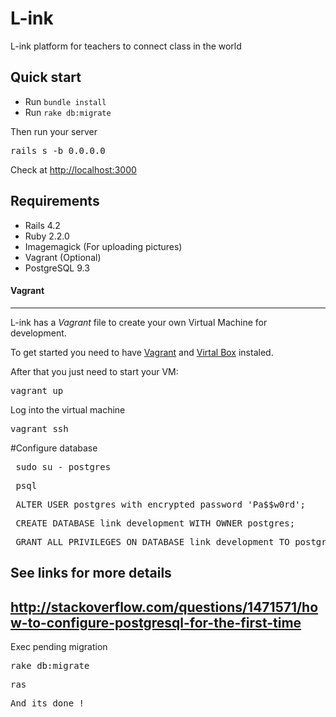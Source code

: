 # L-ink

L-ink platform for teachers to connect class in the world

## Quick start

* Run `bundle install`
* Run `rake db:migrate`

Then run your server
<pre>
rails s -b 0.0.0.0
</pre>

Check at [http://localhost:3000](http://localhost:3000)

## Requirements

* Rails 4.2
* Ruby 2.2.0
* Imagemagick (For uploading pictures)
* Vagrant (Optional)
* PostgreSQL 9.3

#### Vagrant
---
L-ink has a *Vagrant* file to create your own Virtual Machine for development.

To get started you need to have [Vagrant](http://www.vagrantup.com) and [Virtal Box](https://www.virtualbox.org/) instaled.

After that you just need to start your VM:
<pre>vagrant up</pre>

Log into the virtual machine
<pre>vagrant ssh</pre>

#Configure database
<pre> sudo su - postgres </pre>
<pre> psql </pre>
<pre> ALTER USER postgres with encrypted password 'Pa$$w0rd'; </pre>
<pre> CREATE DATABASE link_development WITH OWNER postgres; </pre>
<pre> GRANT ALL PRIVILEGES ON DATABASE link_development TO postgres; </pre>


## See links for more details
## http://stackoverflow.com/questions/1471571/how-to-configure-postgresql-for-the-first-time

Exec pending migration
<pre>rake db:migrate</pre>
<pre>ras<pre>
And its done !
